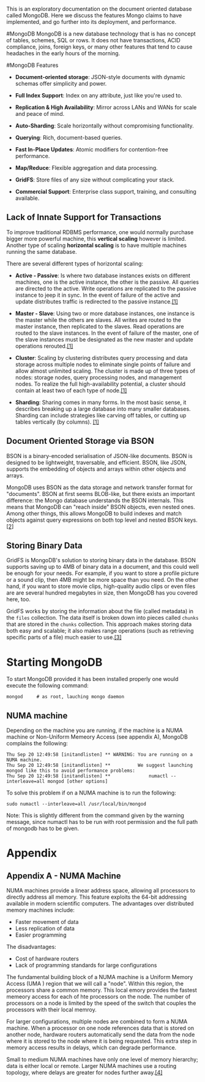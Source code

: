 This is an exploratory documentation on the document oriented database called MongoDB. Here we discuss the features Mongo claims to have implemented, and go further into its deployment, and performance.




#MongoDB
MongoDB is a new database technology that is has no concept of tables, schemes, SQL or rows. It does not have transactions, ACID compliance, joins, foreign keys, or many other features that tend to cause headaches in the early hours of the morning.





#MongoDB Features
- **Document-oriented storage**: JSON-style documents with dynamic schemas offer simplicity and power.

- **Full Index Support**: Index on any attribute, just like you're used to.

- **Replication & High Availability**: Mirror across LANs and WANs for scale and peace of mind.

- **Auto-Sharding**: Scale horizontally without compromising functionality.

- **Querying**: Rich, document-based queries.

- **Fast In-Place Updates**: Atomic modifiers for contention-free performance.

- **Map/Reduce**: Flexible aggregation and data processing.

- **GridFS**: Store files of any size without complicating your stack.

- **Commercial Support**: Enterprise class support, training, and consulting available.



## Lack of Innate Support for Transactions
To improve traditional RDBMS performance, one would normally purchase bigger more powerful machine, this **vertical scaling** however is limited. Another type of scaling **horizontal scaling** is to have multiple machines running the same database. 

There are several different types of horizontal scaling:

- **Active - Passive**: Is where two database instances exists on different machines, one is the active instance, the other is the passive. All queries are directed to the active. Write operations are replicated to the passive instance to jeep it in sync. In the event of failure of the active and update distributes traffic is redirected to the passive instance.[[1]][scaling]

- **Master - Slave**: Using two or more database instances, one instance is the master while the others are slaves. All writes are routed to the master instance, then replicated to the slaves. Read operations are routed to the slave instances. In the event of failure of the master, one of the slave instances must be designated as the new master and update operations rerouted.[[1]][scaling]

- **Cluster**: Scaling by clustering distributes query processing and data storage across multiple nodes to eliminate single points of failure and allow almost unlimited scaling. The cluster is made up of three types of nodes: storage nodes, query processing nodes, and management nodes. To realize the full high-availability potential, a cluster should contain at least two of each type of node.[[1]][scaling]

- **Sharding**: Sharing comes in many forms. In the most basic sense, it describes breaking up a large database into many smaller databases. Sharding can include strategies like carving off tables, or cutting up tables vertically (by columns). [[1]][scaling]



## Document Oriented Storage via BSON
BSON is a binary-encoded serialisation of JSON-like documents. BSON is designed to be lightweight, traversable, and efficient. BSON, like JSON, supports the embedding of objects and arrays within other objects and arrays. 

MongoDB uses BSON as the data storage and network transfer format for "documents". BSON at first seems BLOB-like, but there exists an important difference: the Mongo database understands the BSON internals. This means that MongoDB can "reach inside" BSON objects, even nested ones. Among other things, this allows MongoDB to build indexes and match objects against query expressions on both top level and nested BSON keys.[[2]][BSON]

## Storing Binary Data
GridFS is MongoDB's solution to storing binary data in the database. BSON supports saving up to 4MB of binary data in a document, and this could well be enough for your needs. For example, if you want to store a profile picture or a sound clip, then 4MB might be more space than you need. On the other hand, if you want to store movie clips, high-quality audio clips or even files are are several hundred megabytes in size, then MongoDB has you covered here, too.

GridFS works by storing the information about the file (called metadata) in the `files` collection. The data itself is broken down into pieces called `chunks` that are stored in the `chunks` collection. This approach makes storing data both easy and scalable; it also makes range operations (such as retrieving specific parts of a file) much easier to use.[[3]][MongoDB Book]





# Starting MongoDB
To start MongoDB provided it has been installed properly one would execute the following command:

    mongod     # as root, lauching mongo daemon



## NUMA machine
Depending on the machine you are running, if the machine is a NUMA machine or Non-Uniform Memeory Access (see appendix A), MongoDB complains the following:

    Thu Sep 20 12:49:58 [initandlisten] ** WARNING: You are running on a NUMA machine.
    Thu Sep 20 12:49:58 [initandlisten] **          We suggest launching mongod like this to avoid performance problems:
    Thu Sep 20 12:49:58 [initandlisten] **              numactl --interleave=all mongod [other options]

To solve this problem if on a NUMA machine is to run the following:

    sudo numactl --interleave=all /usr/local/bin/mongod

Note: This is slightly different from the command given by the warning message, since numactl has to be run with root permission and the full path of mongodb has to be given. 






# Appendix
## Appendix A - NUMA Machine
NUMA machines provide a linear address space, allowing all processors to directly address all memory. This feature exploits the 64-bit addressing available in modern scientific computers. The advantages over distributed memory machines include:

- Faster movement of data
- Less replication of data
- Easier programming

The disadvantages:

- Cost of hardware routers
- Lack of programming standards for large configurations

The fundamental building block of a NUMA machine is a Uniform Memory Access (UMA ) region that we will call a "node". Within this region, the processors share a common memory. This local emory provides the fastest memeory access for each of hte processors on the node. The number of processors on a node is limited by the speed of the switch that couples the processors with their local memroy. 

For larger configurations, multiple nodes are combined to form a NUMA machine. When a processor on one node references data that is stored on another node, hardware routers automatically send the data from the node where it is stored to the node where it is being requested. This extra step in memory access results in delays, which can degrade performance.

Small to medium NUMA machines have only one level of memory hierarchy; data is either local or remote. Larger NUMA machines use a routing topology, where delays are greater for nodes further away.[[4]][NUMA]



[scaling]: http://www.oshyn.com/_blog/General/post/A_Summary_of_Scaling_Options_for_MySQL/ "A Summary of Scaling Options for MySQL"
[BSON]: http://www.mongodb.org/display/DOCS/BSON "BSON"
[MongoDB book]: http://www.apress.com/9781430230519 "The Definitive Guide To MongoDB"
[NUMA]: http://www.fmslib.com/fmsman/doc/numa.html "NUMA Machines"
